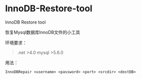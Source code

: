 # InnoDB-Restore-tool
InnoDB Restore tool

恢复Mysql数据库InnoDB文件的小工具

环境要求：

>.net >4.0
>mysql >5.6.0

用法：

`InnoDBRepair <username> <password> <port> <srcdir> <destDB>`

